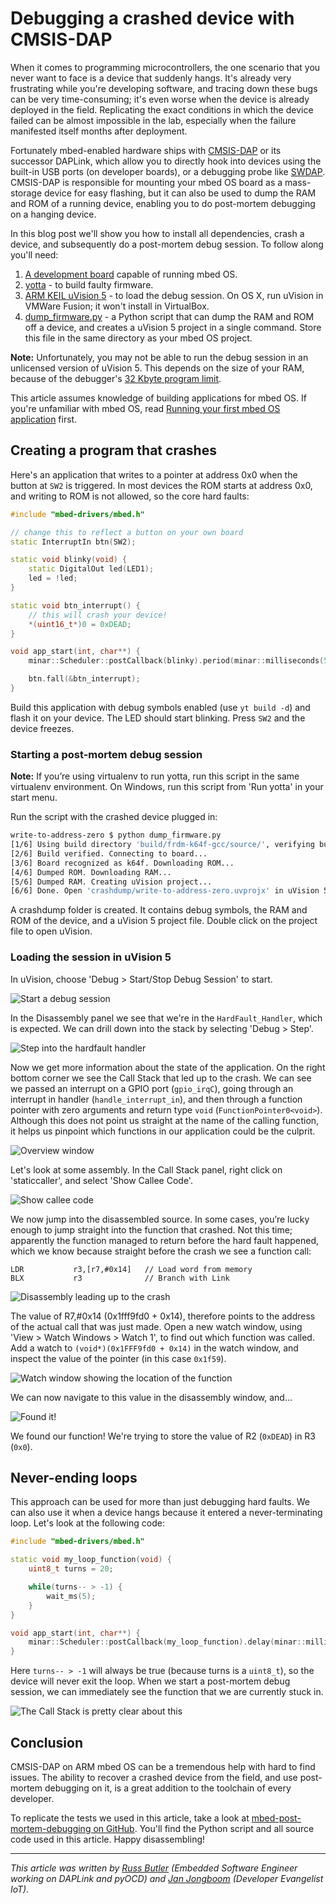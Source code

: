# Debugging a crashed device with CMSIS-DAP

When it comes to programming microcontrollers, the one scenario that you never want to face is a device that suddenly hangs. It's already very frustrating while you're developing software, and tracing down these bugs can be very time-consuming; it's even worse when the device is already deployed in the field. Replicating the exact conditions in which the device failed can be almost impossible in the lab, especially when the failure manifested itself months after deployment.

Fortunately mbed-enabled hardware ships with [CMSIS-DAP](https://developer.mbed.org/handbook/CMSIS-DAP) or its successor DAPLink, which allow you to directly hook into devices using the built-in USB ports (on developer boards), or a debugging probe like [SWDAP](https://developer.mbed.org/teams/mbed/wiki/SWDAP). CMSIS-DAP is responsible for mounting your mbed OS board as a mass-storage device for easy flashing, but it can also be used to dump the RAM and ROM of a running device, enabling you to do post-mortem debugging on a hanging device.

In this blog post we'll show you how to install all dependencies, crash a device, and subsequently do a post-mortem debug session. To follow along you'll need:

1. [A development board](https://www.mbed.com/en/development/hardware/boards/) capable of running mbed OS.
1. [yotta](http://yottadocs.mbed.com/#installing) - to build faulty firmware.
1. [ARM KEIL uVision 5](http://www2.keil.com/mdk5/install/) - to load the debug session. On OS X, run uVision in VMWare Fusion; it won't install in VirtualBox.
1. [dump_firmware.py](https://github.com/janjongboom/mbed-post-mortem-debugging/blob/master/dump_firmware.py) - a Python script that can dump the RAM and ROM off a device, and creates a uVision 5 project in a single command. Store this file in the same directory as your mbed OS project.

**Note:** Unfortunately, you may not be able to run the debug session in an unlicensed version of uVision 5. This depends on the size of your RAM, because of the debugger's [32 Kbyte program limit](http://www.keil.com/demo/limits.asp).

This article assumes knowledge of building applications for mbed OS. If you're unfamiliar with mbed OS, read [Running your first mbed OS application](https://docs.mbed.com/docs/getting-started-mbed-os/en/latest/FirstProjectmbedOS/) first.

## Creating a program that crashes

Here's an application that writes to a pointer at address 0x0 when the button at `SW2` is triggered. In most devices the ROM starts at address 0x0, and writing to ROM is not allowed, so the core hard faults:

```cpp
#include "mbed-drivers/mbed.h"

// change this to reflect a button on your own board
static InterruptIn btn(SW2);

static void blinky(void) {
    static DigitalOut led(LED1);
    led = !led;
}

static void btn_interrupt() {
    // this will crash your device!
    *(uint16_t*)0 = 0xDEAD;
}

void app_start(int, char**) {
    minar::Scheduler::postCallback(blinky).period(minar::milliseconds(500));

    btn.fall(&btn_interrupt);
}
```

Build this application with debug symbols enabled (use `yt build -d`) and flash it on your device. The LED should start blinking. Press `SW2` and the device freezes.

### Starting a post-mortem debug session

**Note:** If you’re using virtualenv to run yotta, run this script in the same virtualenv environment. On Windows, run this script from 'Run yotta' in your start menu.

Run the script with the crashed device plugged in:

```bash
write-to-address-zero $ python dump_firmware.py
[1/6] Using build directory 'build/frdm-k64f-gcc/source/', verifying build...
[2/6] Build verified. Connecting to board...
[3/6] Board recognized as k64f. Downloading ROM...
[4/6] Dumped ROM. Downloading RAM...
[5/6] Dumped RAM. Creating uVision project...
[6/6] Done. Open 'crashdump/write-to-address-zero.uvprojx' in uVision 5 to debug.
```

A crashdump folder is created. It contains debug symbols, the RAM and ROM of the device, and a uVision 5 project file. Double click on the project file to open uVision.

### Loading the session in uVision 5

In uVision, choose 'Debug > Start/Stop Debug Session' to start.


![Start a debug session](assets/uvision1.png)

In the Disassembly panel we see that we're in the `HardFault_Handler`, which is expected. We can drill down into the stack by selecting 'Debug > Step'.


![Step into the hardfault handler](assets/uvision2.png)

Now we get more information about the state of the application. On the right bottom corner we see the Call Stack that led up to the crash. We can see we passed an interrupt on a GPIO port (`gpio_irqC`), going through an interrupt in handler (`handle_interrupt_in`), and then through a function pointer with zero arguments and return type `void` (`FunctionPointer0<void>`). Although this does not point us straight at the name of the calling function, it helps us pinpoint which functions in our application could be the culprit.


![Overview window](assets/uvision3.png)

Let's look at some assembly. In the Call Stack panel, right click on 'staticcaller', and select 'Show Callee Code'.


![Show callee code](assets/uvision4.png)

We now jump into the disassembled source. In some cases, you’re lucky enough to jump straight into the function that crashed. Not this time; apparently the function managed to return before the hard fault happened, which we know because straight before the crash we see a function call:

```
LDR           r3,[r7,#0x14]   // Load word from memory
BLX           r3              // Branch with Link
```


![Disassembly leading up to the crash](assets/uvision5.png)

The value of R7,#0x14 (0x1fff9fd0 + 0x14), therefore points to the address of the actual call that was just made. Open a new watch window, using 'View > Watch Windows > Watch 1', to find out which function was called. Add a watch to `(void*)(0x1FFF9fd0 + 0x14)` in the watch window, and inspect the value of the pointer (in this case `0x1f59`).


![Watch window showing the location of the function](assets/uvision6.png)

We can now navigate to this value in the disassembly window, and…


![Found it!](assets/uvision7.png)

We found our function! We're trying to store the value of R2 (`0xDEAD`) in R3 (`0x0`).

## Never-ending loops

This approach can be used for more than just debugging hard faults. We can also use it when a device hangs because it entered a never-terminating loop. Let's look at the following code:

```cpp
#include "mbed-drivers/mbed.h"

static void my_loop_function(void) {
    uint8_t turns = 20;

    while(turns-- > -1) {
        wait_ms(5);
    }
}

void app_start(int, char**) {
    minar::Scheduler::postCallback(my_loop_function).delay(minar::milliseconds(500));
}
```

Here `turns-- > -1` will always be true (because turns is a `uint8_t`), so the device will never exit the loop. When we start a post-mortem debug session, we can immediately see the function that we are currently stuck in.


![The Call Stack is pretty clear about this](assets/uvision8.png)

## Conclusion

CMSIS-DAP on ARM mbed OS can be a tremendous help with hard to find issues. The ability to recover a crashed device from the field, and use post-mortem debugging on it, is a great addition to the toolchain of every developer.

To replicate the tests we used in this article, take a look at [mbed-post-mortem-debugging on GitHub](https://github.com/janjongboom/mbed-post-mortem-debugging). You'll find the Python script and all source code used in this article. Happy disassembling!

---

*This article was written by [Russ Butler](https://github.com/c1728p9) (Embedded Software Engineer working on DAPLink and pyOCD) and [Jan Jongboom](https://twitter.com/janjongboom) (Developer Evangelist IoT).*
